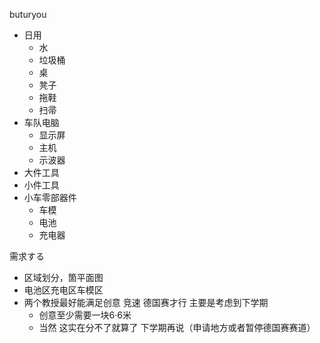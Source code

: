 buturyou

- 日用
	- 水
	- 垃圾桶
	- 桌
	- 凳子
	- 拖鞋
	- 扫帚
- 车队电脑
	- 显示屏
	- 主机
    - 示波器
- 大件工具
- 小件工具
- 小车零部器件
    - 车模
    - 电池
    - 充电器


需求する

- 区域划分，箇平面图
- 电池区充电区车模区
- 两个教授最好能满足创意 竞速 德国赛才行 主要是考虑到下学期
    - 创意至少需要一块6·6米
    - 当然 这实在分不了就算了 下学期再说（申请地方或者暂停德国赛赛道）
